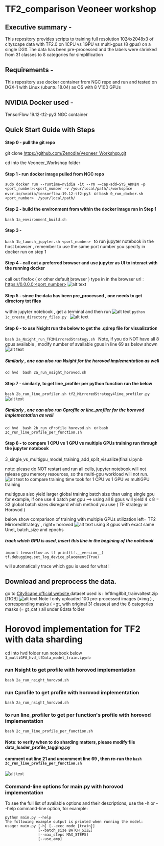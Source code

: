 # TF2_comparison Veoneer workshop 

## Executive summary - 
This repository provides scripts to training full resolution 1024x2048x3 of cityscape data with TF2.0 on 1CPU vs 1GPU vs multi-gpus (8 gpus) on a single DGX 
The data has been pre-processed and the labels were shrinked from 31 classes to 8 categories for simplification

## Requirements -
This repository use docker container from  NGC repo and run and tested on DGX-1 with Linux (ubuntu 18.04) as OS with 8 V100 GPUs

## NVIDIA Docker used -
TensorFlow 19.12-tf2-py3 NGC container 

## Quick Start Guide with Steps 
#### Step 0 -  pull the git repo 
git clone https://github.com/Zenodia/Veoneer_Workshop.git

cd into the Veoneer_Workshop folder

#### Step 1 - run docker image pulled from NGC repo
`sudo docker run --runtime=nvidia -it --rm -–cap-add=SYS_ADMIN -p <port_number>:<port_number -v /your/local/path/:/workspace nvcr.io/nvidia/tensorflow:19.12-tf2-py3 `
or 
`bash 0_run_docker.sh <port_number>  /your/local/path/ `

#### Step 2 - build the environment from within the docker image ran in Step 1 
`bash 1a_environment_build.sh`

#### Step 3 - 
`bash 1b_launch_jupyter.sh <port_number> `
to run jupyter notebook in the host browser , remember to use the same port number you specify in docker run on step 1


#### Step 4 - call out a preferred browser and use jupyter as UI to interact with the running docker
call out firefox ( or other default browser )
type in in the browser url : https://0.0.0.0:<port_number> 
![alt text](<./notebook_pics/run_jupyter.JPG>) 

#### Step 5 - since the data has been pre_processed , one needs to get directory txt files 
within jupyter notebook , get a terminal and then run 
![alt text](<./notebook_pics/get_a_terminal.JPG>) 
`python 1c_create_directory_files.py `
![alt text](<./notebook_pics/create_directory_files.JPG>) 

#### Step 6 - to use Nsight run the below to get the .qdrep file for visualization
`bash 2a_Nsight_run_TF2MirroredStrategy.sh `
Note, if you do NOT have all 8 gpus available , modify number of available gpus in line 69 as below shown
![alt text](<./notebook_pics/run_Nsight_tf2_strategy.JPG>) 

##### Similarly , one can also run Nsight for the horovod implementation as well
`cd hvd 
bash 2a_run_nsight_horovod.sh `

#### Step 7 - similarly, to get line_profiler per python function run the below 
`bash 2b_run_line_profiler.sh tf2_MirroredStrategy4line_profiler.py `
![alt text](<./notebook_pics/run_line_profiler_on_TF2_strategy.JPG>) 
##### Similarly , one can also run Cprofile or line_profiler for the horovod implementation as well
`cd hvd 
bash 2b_run_cProfile_horovod.sh `
or 
`bash 2c_run_line_profile_per_function.sh ` 

#### Step 8 - to compare 1 CPU vs 1 GPU vs multiple GPUs training run through the jupyter notebook 
3_single_vs_multigpu_model_training_add_split_visualize(final).ipynb 

note: please do NOT restart and run all cells, jupyter notebook will not release gpu memory resources, so the multi-gpu workload will not run.
![alt text](<./notebook_pics/doNOTrunallcells.JPG>) 
to compare training time took for 1 CPU vs 1 GPU vs multiGPU training 

multigpus also yield larger global training batch size than using single gpu 
for example, if one use 4 batch per gpu --> using all 8 gpus will yield 4 x 8 = 32 global batch sizes disregard which method you use ( TF strategy or Horovod )


below show comparison of training with multiple GPUs utilization 
left= TF2 MirroredStrategy , right= horovod 
![alt text](<./notebook_pics/nvidia_smi_compare.JPG>) 
using 8 gpus with exact same Unet, batch_size and epochs


##### track which GPU is used, insert this line in the begining of the notebook 
`import tensorflow as tf
print(tf.__version__)
tf.debugging.set_log_device_placement(True)` 

will automatically trace which gpu is used for what !


## Download and preprocess the data.
go to [CityScape official website ](https://www.cityscapes-dataset.com/)
dataset used is : leftImg8bit_trainvaltest.zip [11GB]
![alt text](<./notebook_pics/dataset_used.JPG>) 
Note I only uploaded 100 pre-processed images (=img ) , corresponding masks ( =gt, with original 31 classes) and the 8 categories masks (= gt_cat ) all under 8data folder 

# Horovod implementation for TF2 with data sharding 
cd into hvd folder 
run notebook below 
`3_multiGPU_hvd_tfData_model_train.ipynb `

### run Nsight to get profile with horovod implementation
`bash 2a_run_nsight_horovod.sh ` 

### run Cprofile to get profile with horovod implementation 
`bash 2a_run_nsight_horovod.sh ` 

### to run line_profiler to get per function's profile with horovod implementation
`bash 2c_run_line_profile_per_function.sh ` 

#### Note: to verify when to do sharding matters, please modify file data_loader_profile_tagging.py 
#### comment out line 21 and uncomment line 69 , then re-run the `bash 2c_run_line_profile_per_function.sh `  
![alt text](<./notebook_pics/when_to_shard_matters.JPG>)


### Command-line options for main.py with horovod implementation 
To see the full list of available options and their descriptions, use the -h or --help command-line option, for example:
```
python main.py --help
The following example output is printed when running the model:
usage: main.py [-h] [--exec_mode {train}]
               [--batch_size BATCH_SIZE]
               [--max_steps MAX_STEPS]
               [--use_amp]
```
